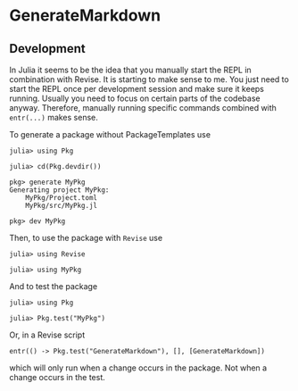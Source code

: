 # GenerateMarkdown

## Development
In Julia it seems to be the idea that you manually start the REPL in combination with Revise.
It is starting to make sense to me.
You just need to start the REPL once per development session and make sure it keeps running.
Usually you need to focus on certain parts of the codebase anyway.
Therefore, manually running specific commands combined with `entr(...)` makes sense.

To generate a package without PackageTemplates use
```
julia> using Pkg

julia> cd(Pkg.devdir())

pkg> generate MyPkg
Generating project MyPkg:
    MyPkg/Project.toml
    MyPkg/src/MyPkg.jl

pkg> dev MyPkg
```

Then, to use the package with `Revise` use
```
julia> using Revise

julia> using MyPkg
```
And to test the package 
```
julia> using Pkg

julia> Pkg.test("MyPkg")
```
Or, in a Revise script
```
entr(() -> Pkg.test("GenerateMarkdown"), [], [GenerateMarkdown])
```
which will only run when a change occurs in the package. 
Not when a change occurs in the test.
